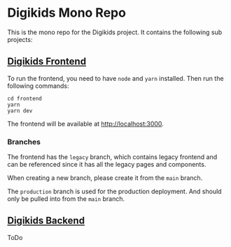 # Digikids Mono Repo

This is the mono repo for the Digikids project. It contains the following sub projects:

## [Digikids Frontend](/frontend/)

To run the frontend, you need to have `node` and `yarn` installed. Then run the following commands:

    cd frontend
    yarn
    yarn dev

The frontend will be available at [http://localhost:3000](http://localhost:3000).

### Branches

The frontend has the `legacy` branch, which contains legacy frontend and can be referenced since it has all the legacy pages and components.

When creating a new branch, please create it from the `main` branch.

The `production` branch is used for the production deployment.
And should only be pulled into from the `main` branch.

## [Digikids Backend](/backend/)

ToDo
